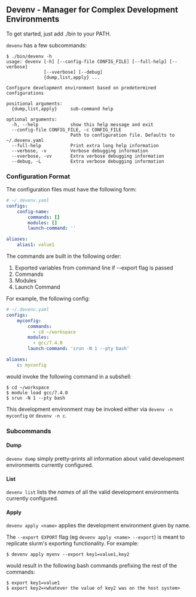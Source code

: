 ## Devenv - Manager for Complex Development Environments

To get started, just add ./bin to your PATH.

`devenv` has a few subcommands:

```console
$ ./bin/devenv -h
usage: devenv [-h] [--config-file CONFIG_FILE] [--full-help] [--verbose]
              [--vverbose] [--debug]
              {dump,list,apply} ...

Configure development environment based on predetermined configurations

positional arguments:
  {dump,list,apply}     sub-command help

optional arguments:
  -h, --help            show this help message and exit
  --config-file CONFIG_FILE, -c CONFIG_FILE
                        Path to configuration file. Defaults to ~/.devenv.yaml
  --full-help           Print extra long help information
  --verbose, -v         Verbose debugging information
  --vverbose, -vv       Extra verbose debugging information
  --debug, -L           Extra verbose debugging information
```

### Configuration Format

The configuration files must have the following form:

```yaml
# ~/.devenv.yaml
configs:
    config-name:
        commands: []
        modules: []
        launch-command: ''

aliases:
    alias1: value1
```

The commands are built in the following order:

1. Exported variables from command line if --export flag is passed
2. Commands
3. Modules
4. Launch Command

For example, the following config:

```yaml
# ~/.devenv.yaml
configs:
    myconfig:
        commands:
          - cd ~/workspace
        modules:
          - gcc/7.4.0
        launch-command: 'srun -N 1 --pty bash'

aliases:
    c: myconfig
```

would invoke the following command in a subshell:

```console
$ cd ~/workspace
$ module load gcc/7.4.0
$ srun -N 1 --pty bash
```

This development environment may be invoked either via `devenv -n myconfig`
or `devenv -n c`.

### Subcommands

#### Dump

`devenv dump` simply pretty-prints all information about valid development
environments currently configured.

#### List

`devenv list` lists the *names* of all the valid development environments currently configured.

#### Apply

`devenv apply <name>` applies the development environment given by name.

The `--export EXPORT` flag (eg `devenv apply <name> --export`) is meant to
replicate slurm's exporting functionality. For example:

```console
$ devenv apply myenv --export key1=value1,key2
```

would result in the following bash commands prefixing the rest of the commands:

```console
$ export key1=value1
$ export key2=<whatever the value of key2 was on the host system>
```
